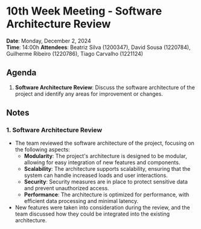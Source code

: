 # 10th Week Meeting - Software Architecture Review

**Date**: Monday, December 2, 2024  
**Time**: 14:00h
**Attendees**: Beatriz Silva (1200347), David Sousa (1220784), Guilherme Ribeiro (1220786), Tiago Carvalho (1221124)

## Agenda

1. **Software Architecture Review**: Discuss the software architecture of the project and identify any areas for improvement or changes.

## Notes

### 1. Software Architecture Review

- The team reviewed the software architecture of the project, focusing on the following aspects:
  - **Modularity**: The project's architecture is designed to be modular, allowing for easy integration of new features and components.
  - **Scalability**: The architecture supports scalability, ensuring that the system can handle increased loads and user interactions.
  - **Security**: Security measures are in place to protect sensitive data and prevent unauthorized access.
  - **Performance**: The architecture is optimized for performance, with efficient data processing and minimal latency.
- New features were taken into consideration during the review, and the team discussed how they could be integrated into the existing architecture.
